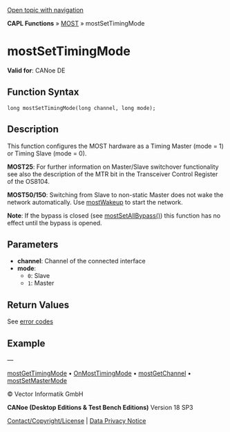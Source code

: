 [Open topic with navigation](../../../../../CANoeDEFamily.htm#Topics/CAPLFunctions/MOST/Functions/CAPLfunctionMOSTSetTimingMode.md)

**CAPL Functions** » [MOST](../CAPLfunctionsMOSTOverview.md) » mostSetTimingMode

# mostSetTimingMode

**Valid for**: CANoe DE

## Function Syntax

```plaintext
long mostSetTimingMode(long channel, long mode);
```

## Description

This function configures the MOST hardware as a Timing Master (mode = 1) or Timing Slave (mode = 0).

**MOST25**: For further information on Master/Slave switchover functionality see also the description of the MTR bit in the Transceiver Control Register of the OS8104.

**MOST50/150**: Switching from Slave to non-static Master does not wake the network automatically. Use [mostWakeup](CAPLfunctionMOSTWakeup.md) to start the network.

**Note**: If the bypass is closed (see [mostSetAllBypass()](CAPLfunctionMOSTSetAllBypass.md)) this function has no effect until the bypass is opened.

## Parameters

- **channel**: Channel of the connected interface
- **mode**: 
  - `0`: Slave
  - `1`: Master

## Return Values

See [error codes](../CAPLfunctionsMOSTErrorCodes.md)

## Example

—

[mostGetTimingMode](CAPLfunctionMOSTGetTimingMode.md) • [OnMostTimingMode](../EventProcedures/CAPLfunctionOnMOSTTimingMode.md) • [mostGetChannel](CAPLfunctionMOSTGetChannel.md) • [mostSetMasterMode](CAPLfunctionMOSTSetGetMasterMode.md)

© Vector Informatik GmbH

**CANoe (Desktop Editions & Test Bench Editions)** Version 18 SP3

[Contact/Copyright/License](../../../Shared/ContactCopyrightLicense.md) | [Data Privacy Notice](https://www.vector.com/int/en/company/get-info/privacy-policy/)